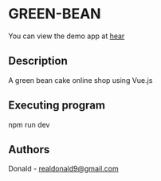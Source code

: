 # GREEN-BEAN

You can view the demo app at [hear](https://silly-granita-670854.netlify.app/)


## Description

A green bean cake online shop using Vue.js


## Executing program

npm run dev

## Authors
Donald - realdonald9@gmail.com
